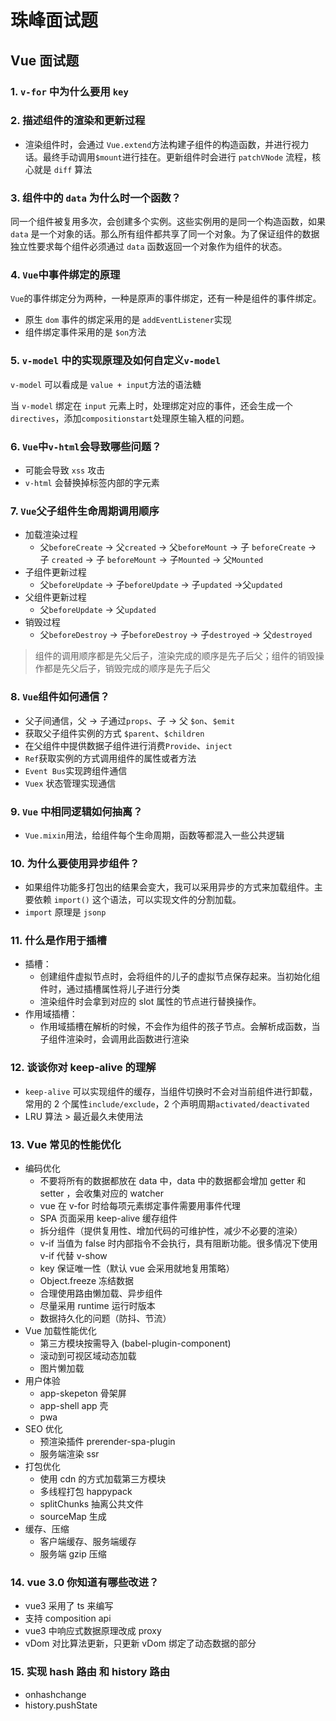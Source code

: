 # 珠峰面试题

## Vue 面试题

### 1. `v-for` 中为什么要用 `key`

### 2. 描述组件的渲染和更新过程

- 渲染组件时，会通过 `Vue.extend`方法构建子组件的构造函数，并进行视力话。最终手动调用`$mount`进行挂在。更新组件时会进行 `patchVNode` 流程，核心就是 `diff` 算法

### 3. 组件中的 `data` 为什么时一个函数？

同一个组件被复用多次，会创建多个实例。这些实例用的是同一个构造函数，如果 `data` 是一个对象的话。那么所有组件都共享了同一个对象。为了保证组件的数据独立性要求每个组件必须通过 `data` 函数返回一个对象作为组件的状态。

### 4. `Vue`中事件绑定的原理

`Vue`的事件绑定分为两种，一种是原声的事件绑定，还有一种是组件的事件绑定。

- 原生 `dom` 事件的绑定采用的是 `addEventListener`实现
- 组件绑定事件采用的是 `$on`方法

### 5. `v-model` 中的实现原理及如何自定义`v-model`

`v-model` 可以看成是 `value + input`方法的语法糖

当 `v-model` 绑定在 `input` 元素上时，处理绑定对应的事件，还会生成一个 `directives`，添加`compositionstart`处理原生输入框的问题。

### 6. `Vue`中`v-html`会导致哪些问题？

- 可能会导致 `xss` 攻击
- `v-html` 会替换掉标签内部的字元素

### 7. `Vue`父子组件生命周期调用顺序

- 加载渲染过程
  - 父`beforeCreate` -> 父`created` -> 父`beforeMount` -> 子 `beforeCreate` -> 子 `created` -> 子 `beforeMount` -> 子`Mounted` -> 父`Mounted`
- 子组件更新过程
  - 父`beforeUpdate` -> 子`beforeUpdate` -> 子`updated` ->父`updated`
- 父组件更新过程
  - 父`beforeUpdate` -> 父`updated`
- 销毁过程
  - 父`beforeDestroy` -> 子`beforeDestroy` -> 子`destroyed` -> 父`destroyed`

> 组件的调用顺序都是先父后子，渲染完成的顺序是先子后父；组件的销毁操作都是先父后子，销毁完成的顺序是先子后父

### 8. `Vue`组件如何通信？

- 父子间通信，父 -> 子通过`props`、子 -> 父 `$on`、`$emit`
- 获取父子组件实例的方式 `$parent`、`$children`
- 在父组件中提供数据子组件进行消费`Provide`、`inject`
- `Ref`获取实例的方式调用组件的属性或者方法
- `Event Bus`实现跨组件通信
- `Vuex` 状态管理实现通信

### 9. `Vue` 中相同逻辑如何抽离？

- `Vue.mixin`用法，给组件每个生命周期，函数等都混入一些公共逻辑

### 10. 为什么要使用异步组件？

- 如果组件功能多打包出的结果会变大，我可以采用异步的方式来加载组件。主要依赖 `import()` 这个语法，可以实现文件的分割加载。
- `import` 原理是 `jsonp`

### 11. 什么是作用于插槽

- 插槽：
  - 创建组件虚拟节点时，会将组件的儿子的虚拟节点保存起来。当初始化组件时，通过插槽属性将儿子进行分类
  - 渲染组件时会拿到对应的 slot 属性的节点进行替换操作。
- 作用域插槽：
  - 作用域插槽在解析的时候，不会作为组件的孩子节点。会解析成函数，当子组件渲染时，会调用此函数进行渲染

### 12. 谈谈你对 keep-alive 的理解

- `keep-alive` 可以实现组件的缓存，当组件切换时不会对当前组件进行卸载，常用的 2 个属性`include/exclude`，2 个声明周期`activated/deactivated`
- LRU 算法 > 最近最久未使用法

### 13. Vue 常见的性能优化

- 编码优化
  - 不要将所有的数据都放在 data 中，data 中的数据都会增加 getter 和 setter ，会收集对应的 watcher
  - vue 在 v-for 时给每项元素绑定事件需要用事件代理
  - SPA 页面采用 keep-alive 缓存组件
  - 拆分组件（提供复用性、增加代码的可维护性，减少不必要的渲染）
  - v-if 当值为 false 时内部指令不会执行，具有阻断功能。很多情况下使用 v-if 代替 v-show
  - key 保证唯一性（默认 vue 会采用就地复用策略）
  - Object.freeze 冻结数据
  - 合理使用路由懒加载、异步组件
  - 尽量采用 runtime 运行时版本
  - 数据持久化的问题（防抖、节流）
- Vue 加载性能优化
  - 第三方模块按需导入 (babel-plugin-component)
  - 滚动到可视区域动态加载
  - 图片懒加载
- 用户体验
  - app-skepeton 骨架屏
  - app-shell app 壳
  - pwa
- SEO 优化
  - 预渲染插件 prerender-spa-plugin
  - 服务端渲染 ssr
- 打包优化
  - 使用 cdn 的方式加载第三方模块
  - 多线程打包 happypack
  - splitChunks 抽离公共文件
  - sourceMap 生成
- 缓存、压缩
  - 客户端缓存、服务端缓存
  - 服务端 gzip 压缩

### 14. vue 3.0 你知道有哪些改进？

- vue3 采用了 ts 来编写
- 支持 composition api
- vue3 中响应式数据原理改成 proxy
- vDom 对比算法更新，只更新 vDom 绑定了动态数据的部分

### 15. 实现 hash 路由 和 history 路由

- onhashchange
- history.pushState

